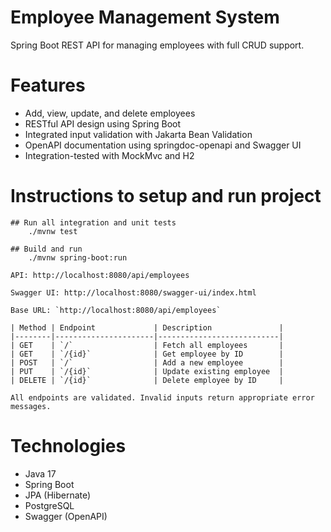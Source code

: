 # Employee Management System

Spring Boot REST API for managing employees with full CRUD support.

# Features
- Add, view, update, and delete employees
- RESTful API design using Spring Boot
- Integrated input validation with Jakarta Bean Validation
- OpenAPI documentation using springdoc-openapi and Swagger UI
- Integration-tested with MockMvc and H2
  
# Instructions to setup and run project

    ## Run all integration and unit tests
        ./mvnw test
        
    ## Build and run
        ./mvnw spring-boot:run
    
    API: http://localhost:8080/api/employees
    
    Swagger UI: http://localhost:8080/swagger-ui/index.html
    
    Base URL: `http://localhost:8080/api/employees`

    | Method | Endpoint             | Description               |
    |--------|----------------------|---------------------------|
    | GET    | `/`                  | Fetch all employees       |
    | GET    | `/{id}`              | Get employee by ID        |
    | POST   | `/`                  | Add a new employee        |
    | PUT    | `/{id}`              | Update existing employee  |
    | DELETE | `/{id}`              | Delete employee by ID     |
      
    All endpoints are validated. Invalid inputs return appropriate error messages.


# Technologies
- Java 17
- Spring Boot
- JPA (Hibernate)
- PostgreSQL
- Swagger (OpenAPI)
